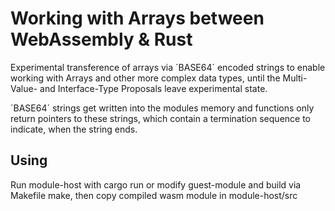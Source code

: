 # Working with Arrays between WebAssembly & Rust
Experimental transference of arrays via ´BASE64´ encoded strings to enable working with Arrays and other more complex data types, until the Multi-Value- and Interface-Type Proposals leave experimental state.

´BASE64´ strings get written into the modules memory and functions only return pointers to these strings, which contain a termination sequence to indicate, when the string ends.

## Using
Run module-host with cargo run or modify guest-module and build via Makefile make, then copy compiled wasm module in module-host/src